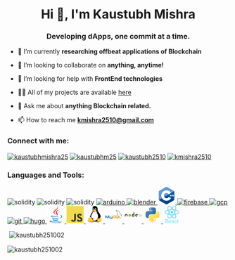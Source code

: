 <h1 align="center">Hi 👋, I'm Kaustubh Mishra</h1>
<h3 align="center">Developing dApps, one commit at a time.</h3>

- 🔭 I’m currently **researching offbeat applications of Blockchain**

- 👯 I’m looking to collaborate on **anything, anytime!**

- 🤝 I’m looking for help with **FrontEnd technologies**

- 👨‍💻 All of my projects are available [here](https://github.com/Kaustubh251002)

- 💬 Ask me about **anything Blockchain related.**

- 📫 How to reach me **kmishra2510@gmail.com**


<h3 align="left">Connect with me:</h3>
<p align="left">
<a href="https://linkedin.com/in/kaustubhmishra25" target="blank"><img align="center" src="https://raw.githubusercontent.com/rahuldkjain/github-profile-readme-generator/master/src/images/icons/Social/linked-in-alt.svg" alt="kaustubhmishra25" height="30" width="40" /></a>
<a href="https://instagram.com/kaustubhm25" target="blank"><img align="center" src="https://raw.githubusercontent.com/rahuldkjain/github-profile-readme-generator/master/src/images/icons/Social/instagram.svg" alt="kaustubhm25" height="30" width="40" /></a>
<a href="https://www.codechef.com/users/kaustubh2510" target="blank"><img align="center" src="https://cdn.jsdelivr.net/npm/simple-icons@3.1.0/icons/codechef.svg" alt="kaustubh2510" height="30" width="40" /></a>
<a href="https://www.leetcode.com/kmishra2510" target="blank"><img align="center" src="https://raw.githubusercontent.com/rahuldkjain/github-profile-readme-generator/master/src/images/icons/Social/leet-code.svg" alt="kmishra2510" height="30" width="40" /></a>
</p>

<h3 align="left">Languages and Tools:</h3>
<p align="left"><img src="https://docs.soliditylang.org/en/v0.8.15/_static/logo.svg" alt="solidity" width="40" height="40"/></a> <img src="https://trufflesuite.com/assets/logo.png" alt="solidity" width="40" height="40"/></a> <img src="https://seeklogo.com/images/G/ganache-logo-1EB72084A8-seeklogo.com.png" alt="solidity" width="40" height="40"/></a> <a href="https://www.arduino.cc/" target="_blank" rel="noreferrer"> <img src="https://cdn.worldvectorlogo.com/logos/arduino-1.svg" alt="arduino" width="40" height="40"/> </a> <a href="https://www.blender.org/" target="_blank" rel="noreferrer"> <img src="https://download.blender.org/branding/community/blender_community_badge_white.svg" alt="blender" width="40" height="40"/> </a> <a href="https://www.w3schools.com/cpp/" target="_blank" rel="noreferrer"> <img src="https://raw.githubusercontent.com/devicons/devicon/master/icons/cplusplus/cplusplus-original.svg" alt="cplusplus" width="40" height="40"/> </a> <a href="https://firebase.google.com/" target="_blank" rel="noreferrer"> <img src="https://www.vectorlogo.zone/logos/firebase/firebase-icon.svg" alt="firebase" width="40" height="40"/> </a> <a href="https://cloud.google.com" target="_blank" rel="noreferrer"> <img src="https://www.vectorlogo.zone/logos/google_cloud/google_cloud-icon.svg" alt="gcp" width="40" height="40"/> </a> <a href="https://git-scm.com/" target="_blank" rel="noreferrer"> <img src="https://www.vectorlogo.zone/logos/git-scm/git-scm-icon.svg" alt="git" width="40" height="40"/> </a> <a href="https://gohugo.io/" target="_blank" rel="noreferrer"> <img src="https://api.iconify.design/logos-hugo.svg" alt="hugo" width="40" height="40"/> </a> <a href="https://www.java.com" target="_blank" rel="noreferrer"> <img src="https://raw.githubusercontent.com/devicons/devicon/master/icons/java/java-original.svg" alt="java" width="40" height="40"/> </a> <a href="https://developer.mozilla.org/en-US/docs/Web/JavaScript" target="_blank" rel="noreferrer"> <img src="https://raw.githubusercontent.com/devicons/devicon/master/icons/javascript/javascript-original.svg" alt="javascript" width="40" height="40"/> </a> <a href="https://www.linux.org/" target="_blank" rel="noreferrer"> <img src="https://raw.githubusercontent.com/devicons/devicon/master/icons/linux/linux-original.svg" alt="linux" width="40" height="40"/> </a> <a href="https://www.mysql.com/" target="_blank" rel="noreferrer"> <img src="https://raw.githubusercontent.com/devicons/devicon/master/icons/mysql/mysql-original-wordmark.svg" alt="mysql" width="40" height="40"/> </a> <a href="https://nodejs.org" target="_blank" rel="noreferrer"> <img src="https://raw.githubusercontent.com/devicons/devicon/master/icons/nodejs/nodejs-original-wordmark.svg" alt="nodejs" width="40" height="40"/> </a> <a href="https://www.python.org" target="_blank" rel="noreferrer"> <img src="https://raw.githubusercontent.com/devicons/devicon/master/icons/python/python-original.svg" alt="python" width="40" height="40"/> </a> <a href="https://reactjs.org/" target="_blank" rel="noreferrer"> <img src="https://raw.githubusercontent.com/devicons/devicon/master/icons/react/react-original-wordmark.svg" alt="react" width="40" height="40"/> </a> </p>
<!-- 
<p><img align="left" src="https://github-readme-stats.vercel.app/api/top-langs?username=kaustubh251002&show_icons=true&locale=en&layout=compact&theme=dark" alt="kaustubh251002" /></p> -->

<p>&nbsp;<img align="center" src="https://github-readme-stats.vercel.app/api?username=kaustubh251002&show_icons=true&locale=en&theme=dark" alt="kaustubh251002" /></p>

<p><img align="center" src="https://github-readme-streak-stats.herokuapp.com/?user=kaustubh251002&theme=dark" alt="kaustubh251002" /></p>
